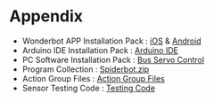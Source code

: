 # Appendix

* Wonderbot APP Installation Pack : [iOS](https://apps.apple.com/us/app/wonderbot-robot/id1519146341) & [Android](https://play.google.com/store/apps/details?id=com.Wonder.bot)
* Arduino IDE Installation Pack : [Arduino IDE](https://drive.google.com/drive/folders/11YIhtGbHlWg53pQuPXkmm4BttM-OrxYG?usp=sharing)
* PC Software Installation Pack : [Bus Servo Control](https://drive.google.com/drive/folders/101HTPm4ZJZEXJ5qEu1RQWElgqXzpN6y1?usp=sharing)
* Program Collection : [Spiderbot.zip](https://drive.google.com/drive/folders/192AF2Yilz8WhfS-qR3D2CyCtTNbxPnk3?usp=sharing)
* Action Group Files : [Action Group Files](https://drive.google.com/drive/folders/1uU6AxAv2uwGNZ3ufLyNOTW77enG6vEPy?usp=sharing)
* Sensor Testing Code : [Testing Code](https://drive.google.com/drive/folders/1JMXIBH7Dn4OWRtw9Y4j1mnqpS8UXpjHl?usp=sharing)